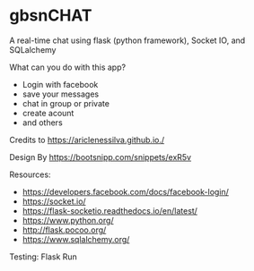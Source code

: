 # gbsnCHAT
A real-time chat using flask (python framework), Socket IO, and SQLalchemy

What can you do with this app?
- Login with facebook
- save your messages
- chat in group or private
- create acount
- and others

Credits to https://ariclenessilva.github.io./

Design By https://bootsnipp.com/snippets/exR5v

Resources:
- https://developers.facebook.com/docs/facebook-login/
- https://socket.io/
- https://flask-socketio.readthedocs.io/en/latest/
- https://www.python.org/
- http://flask.pocoo.org/
- https://www.sqlalchemy.org/

Testing:
Flask Run

